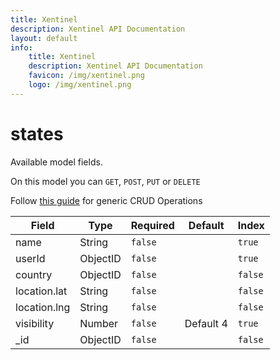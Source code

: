 ```yaml
---
title: Xentinel
description: Xentinel API Documentation
layout: default
info:
    title: Xentinel
    description: Xentinel API Documentation
    favicon: /img/xentinel.png
    logo: /img/xentinel.png
---
```

# states

Available model fields.

On this model you can `GET`, `POST`, `PUT` or `DELETE`

Follow [this guide](/xentinel/crud) for generic CRUD Operations

|Field|Type|Required|Default|Index|
|---|---|---|---|---|
|name|String|`false`||`true`|
|userId|ObjectID|`false`||`true`|
|country|ObjectID|`false`||`false`|
|location.lat|String|`false`||`false`|
|location.lng|String|`false`||`false`|
|visibility|Number|`false`|Default 4|`true`|
|_id|ObjectID|`false`||`false`|
